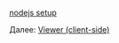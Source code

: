 [nodejs setup](/ru-RU/viewer/php.md ':include :type=markdown')

Далее: [Viewer (client-side)](/ru-RU/viewer/3legged/ui)
